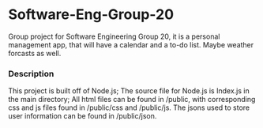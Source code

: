 # Software-Eng-Group-20
Group project for Software Engineering Group 20, it is a personal management app, that will have a calendar and a to-do list. Maybe weather forcasts as well.

### Description
This project is built off of Node.js; The source file for Node.js is Index.js in the main directory; All html files can be found in /public, with corresponding css and js files found in /public/css and /public/js. The jsons used to store user information can be found in /public/json.

